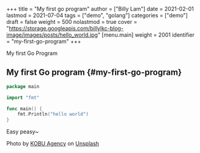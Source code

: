 +++
title = "My first go program"
author = ["Billy Lam"]
date = 2021-02-01
lastmod = 2021-07-04
tags = ["demo", "golang"]
categories = ["demo"]
draft = false
weight = 500
nolastmod = true
cover = "https://storage.googleapis.com/billylkc-blog-image/images/posts/hello_world.jpg"
[menu.main]
  weight = 2001
  identifier = "my-first-go-program"
+++

My first Go Program

<!--more-->


## My first Go program {#my-first-go-program}

```go
package main

import "fmt"

func main() {
    fmt.Println("hello world")
}
```

Easy peasy~

Photo by [KOBU Agency](<https://unsplash.com/@kobuagency?utm%5Fsource=unsplash&utm%5Fmedium=referral&utm%5Fcontent=creditCopyText>) on [Unsplash](<https://unsplash.com/s/photos/hello-world?utm%5Fsource=unsplash&utm%5Fmedium=referral&utm%5Fcontent=creditCopyText>)
